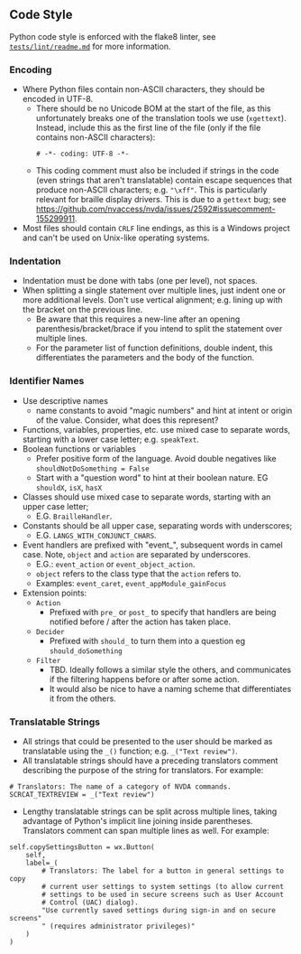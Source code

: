 ## Code Style

Python code style is enforced with the flake8 linter, see
[`tests/lint/readme.md`](https://github.com/nvaccess/nvda/tree/master/tests/lint)
for more information.

### Encoding
* Where Python files contain non-ASCII characters, they should be encoded in UTF-8.
    * There should be no Unicode BOM at the start of the file, as this unfortunately breaks one of
      the translation tools we use (`xgettext`).
      Instead, include this as the first line of the file (only if the file contains non-ASCII
      characters):
        ```
        # -*- coding: UTF-8 -*-
        ```
    * This coding comment must also be included if strings in the code (even strings that aren't
      translatable) contain escape sequences that produce non-ASCII characters; e.g. `"\xff"`.
      This is particularly relevant for braille display drivers.
      This is due to a `gettext` bug; see
      https://github.com/nvaccess/nvda/issues/2592#issuecomment-155299911.
* Most files should contain `CRLF` line endings, as this is a Windows project and can't be used on
  Unix-like operating systems.

### Indentation
* Indentation must be done with tabs (one per level), not spaces.
* When splitting a single statement over multiple lines, just indent one or more additional levels.
  Don't use vertical alignment; e.g. lining up with the bracket on the previous line.
  - Be aware that this requires a new-line after an opening parenthesis/bracket/brace if you intend
    to split the statement over multiple lines.
  - For the parameter list of function definitions, double indent, this differentiates the
    parameters and the body of the function.

### Identifier Names
* Use descriptive names
  - name constants to avoid "magic numbers" and hint at intent or origin of the value.
    Consider, what does this represent?
* Functions, variables, properties, etc. use mixed case to separate words, starting with a lower
  case letter; e.g. `speakText`.
* Boolean functions or variables
  - Prefer positive form of the language.
    Avoid double negatives like `shouldNotDoSomething = False`
  - Start with a "question word" to hint at their boolean nature. EG `shouldX`, `isX`, `hasX`
* Classes should use mixed case to separate words, starting with an upper case letter;
  - E.G. `BrailleHandler`.
* Constants should be all upper case, separating words with underscores;
  - E.G. `LANGS_WITH_CONJUNCT_CHARS`.
* Event handlers are prefixed with "event_", subsequent words in camel case.
  Note, `object` and `action` are separated by underscores.
  - E.G.: `event_action` or `event_object_action`.
  - `object` refers to the class type that the `action` refers to.
  - Examples: `event_caret`, `event_appModule_gainFocus`
* Extension points:
  * `Action`
    - Prefixed with `pre_` or `post_` to specify that handlers are being notified before / after the
      action has taken place.
  * `Decider`
    - Prefixed with `should_` to turn them into a question eg `should_doSomething`
  * `Filter`
    - TBD. Ideally follows a similar style the others, and communicates if the filtering happens
      before or after some action.
    - It would also be nice to have a naming scheme that differentiates it from the others.

### Translatable Strings
* All strings that could be presented to the user should be marked as translatable using the `_()`
  function; e.g. `_("Text review")`.
* All translatable strings should have a preceding translators comment describing the purpose of the
  string for translators. For example:
```
# Translators: The name of a category of NVDA commands.
SCRCAT_TEXTREVIEW = _("Text review")
```
* Lengthy translatable strings can be split across multiple lines, taking advantage of Python's
  implicit line joining inside parentheses.
  Translators comment can span multiple lines as well.
  For example:
```
self.copySettingsButton = wx.Button(
	self,
	label=_(
		# Translators: The label for a button in general settings to copy
		# current user settings to system settings (to allow current
		# settings to be used in secure screens such as User Account
		# Control (UAC) dialog).
		"Use currently saved settings during sign-in and on secure screens"
		" (requires administrator privileges)"
	)
)
```
